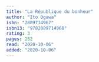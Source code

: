```yaml
---
title: "La République du bonheur"
author: "Ito Ogawa"
isbn: "2809714967"
isbn13: "9782809714968"
rating: 3
pages: 282
read: "2020-10-06"
added: "2020-10-06"
---
```


